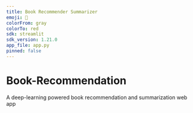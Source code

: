 ```yaml
---
title: Book Recommender Summarizer
emoji: 🚀
colorFrom: gray
colorTo: red
sdk: streamlit
sdk_version: 1.21.0
app_file: app.py
pinned: false
---
```


# Book-Recommendation

A deep-learning powered book recommendation and summarization web app

